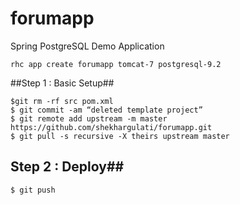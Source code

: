 forumapp
========

Spring PostgreSQL Demo Application


```
rhc app create forumapp tomcat-7 postgresql-9.2
````

##Step 1 : Basic Setup##

```
$git rm -rf src pom.xml
$ git commit -am “deleted template project”
$ git remote add upstream -m master https://github.com/shekhargulati/forumapp.git
$ git pull -s recursive -X theirs upstream master
```
## Step 2 : Deploy##

```
$ git push
```
